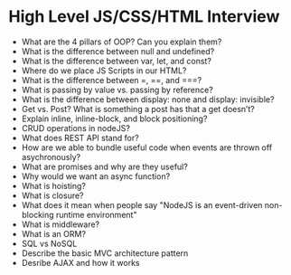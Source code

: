 # High Level JS/CSS/HTML Interview
- What are the 4 pillars of OOP? Can you explain them?
- What is the difference between null and undefined?
- What is the difference between var, let, and const?
- Where do we place JS Scripts in our HTML?
- What is the difference between =, ==, and ===?
- What is passing by value vs. passing by reference?
- What is the difference between display: none and display: invisible?
- Get vs. Post? What is something a post has that a get doesn’t?
- Explain inline, inline-block, and block positioning?
- CRUD operations in nodeJS?
- What does REST API stand for?
- How are we able to bundle useful code when events are thrown off asychronously?
- What are promises and why are they useful?
- Why would we want an async function?
- What is hoisting?
- What is closure?
- What does it mean when people say "NodeJS is an event-driven non-blocking runtime environment"
- What is middleware?
- What is an ORM?
- SQL vs NoSQL
- Describe the basic MVC architecture pattern
- Desribe AJAX and how it works